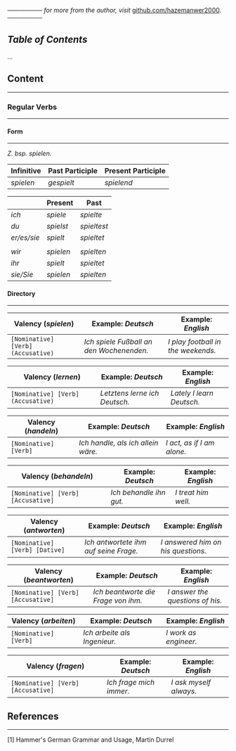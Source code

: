 ──────── *for more from the author, visit* [github.com/hazemanwer2000](https://github.com/hazemanwer2000). ────────
## *Table of Contents*
...
## Content
---
### Regular Verbs
---
#### Form
---
*Z. bsp. spielen.*

| Infinitive | Past Participle | Present Participle |
| ---------- | --------------- | ------------------ |
| *spielen*  | *gespielt*      | *spielend*         |

|             | Present   | Past        |
| ----------- | --------- | ----------- |
| *ich*       | *spiele*  | *spielte*   |
| *du*        | *spielst* | *spieltest* |
| *er/es/sie* | *spielt*  | *spieltet*  |
|             |           |             |
| *wir*       | *spielen* | *spielten*  |
| *ihr*       | *spielt*  | *spieltet*  |
| *sie/Sie*   | *spielen* | *spielten*  |
#### Directory
---

| Valency (*spielen*)                | Example: *Deutsch*                       | Example: *English*                 |
| ---------------------------------- | ---------------------------------------- | ---------------------------------- |
| `[Nominative] [Verb] (Accusative)` | *Ich spiele Fußball an den Wochenenden.* | *I play football in the weekends.* |

| Valency (*lernen*)                 | Example: *Deutsch*            | Example: *English*        |
| ---------------------------------- | ----------------------------- | ------------------------- |
| `[Nominative] [Verb] (Accusative)` | *Letztens lerne ich Deutsch.* | *Lately I learn Deutsch.* |

| Valency (*handeln*)   | Example: *Deutsch*                 | Example: *English*         |
| --------------------- | ---------------------------------- | -------------------------- |
| `[Nominative] [Verb]` | *Ich handle, als ich allein wäre.* | *I act, as if I am alone.* |

| Valency (*behandeln*)              | Example: *Deutsch*      | Example: *English*  |
| ---------------------------------- | ----------------------- | ------------------- |
| `[Nominative] [Verb] [Accusative]` | *Ich behandle ihn gut.* | *I treat him well.* |

| Valency (*antworten*)          | Example: *Deutsch*                    | Example: *English*                 |
| ------------------------------ | ------------------------------------- | ---------------------------------- |
| `[Nominative] [Verb] [Dative]` | *Ich antwortete ihm auf seine Frage.* | *I answered him on his questions.* |

| Valency (*beantworten*)            | Example: *Deutsch*                  | Example: *English*               |
| ---------------------------------- | ----------------------------------- | -------------------------------- |
| `[Nominative] [Verb] [Accusative]` | *Ich beantworte die Frage von ihm.* | *I answer the questions of his.* |

| Valency (*arbeiten*)  | Example: *Deutsch*           | Example: *English*    |
| --------------------- | ---------------------------- | --------------------- |
| `[Nominative] [Verb]` | *Ich arbeite als Ingenieur.* | *I work as engineer.* |

| Valency (*fragen*)                 | Example: *Deutsch*      | Example: *English*     |
| ---------------------------------- | ----------------------- | ---------------------- |
| `[Nominative] [Verb] [Accusative]` | *Ich frage mich immer.* | *I ask myself always.* |
## References
---
[1] Hammer's German Grammar and Usage, Martin Durrel